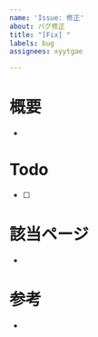 ```yaml
---
name: 'Issue: 修正'
about: バグ修正
title: "[Fix] "
labels: bug
assignees: xyytgae

---
```


# 概要

- 

# Todo

- [ ] 

# 該当ページ

- 

# 参考

-
